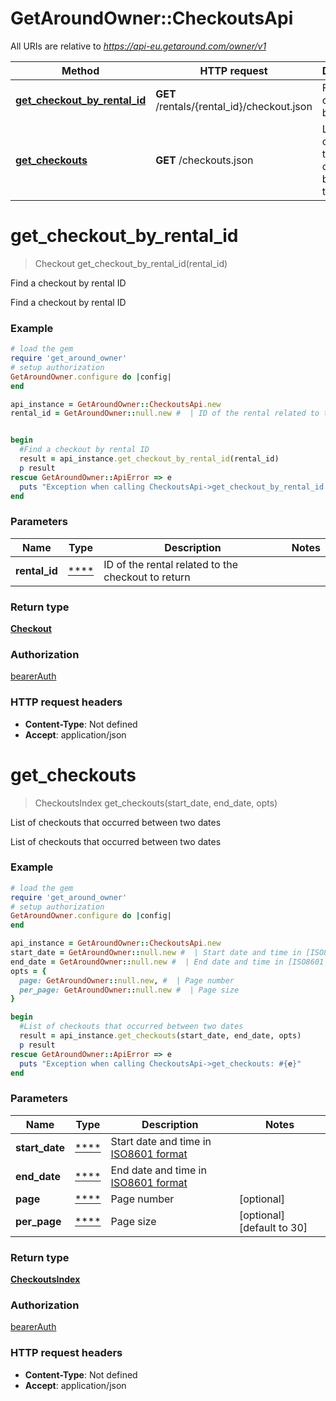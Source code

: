 # GetAroundOwner::CheckoutsApi

All URIs are relative to *https://api-eu.getaround.com/owner/v1*

| Method                                                                     | HTTP request                               | Description                                       |
| -------------------------------------------------------------------------- | ------------------------------------------ | ------------------------------------------------- |
| [**get_checkout_by_rental_id**](CheckoutsApi.md#get_checkout_by_rental_id) | **GET** /rentals/{rental_id}/checkout.json | Find a checkout by rental ID                      |
| [**get_checkouts**](CheckoutsApi.md#get_checkouts)                         | **GET** /checkouts.json                    | List of checkouts that occurred between two dates |

# **get_checkout_by_rental_id**

> Checkout get_checkout_by_rental_id(rental_id)

Find a checkout by rental ID

Find a checkout by rental ID

### Example

```ruby
# load the gem
require 'get_around_owner'
# setup authorization
GetAroundOwner.configure do |config|
end

api_instance = GetAroundOwner::CheckoutsApi.new
rental_id = GetAroundOwner::null.new #  | ID of the rental related to the checkout to return


begin
  #Find a checkout by rental ID
  result = api_instance.get_checkout_by_rental_id(rental_id)
  p result
rescue GetAroundOwner::ApiError => e
  puts "Exception when calling CheckoutsApi->get_checkout_by_rental_id: #{e}"
end
```

### Parameters

| Name          | Type            | Description                                        | Notes |
| ------------- | --------------- | -------------------------------------------------- | ----- |
| **rental_id** | [\*\*\*\*](.md) | ID of the rental related to the checkout to return |

### Return type

[**Checkout**](Checkout.md)

### Authorization

[bearerAuth](../README.md#bearerAuth)

### HTTP request headers

- **Content-Type**: Not defined
- **Accept**: application/json

# **get_checkouts**

> CheckoutsIndex get_checkouts(start_date, end_date, opts)

List of checkouts that occurred between two dates

List of checkouts that occurred between two dates

### Example

```ruby
# load the gem
require 'get_around_owner'
# setup authorization
GetAroundOwner.configure do |config|
end

api_instance = GetAroundOwner::CheckoutsApi.new
start_date = GetAroundOwner::null.new #  | Start date and time in [ISO8601 format](https://www.iso.org/iso-8601-date-and-time-format.html)
end_date = GetAroundOwner::null.new #  | End date and time in [ISO8601 format](https://www.iso.org/iso-8601-date-and-time-format.html)
opts = {
  page: GetAroundOwner::null.new, #  | Page number
  per_page: GetAroundOwner::null.new #  | Page size
}

begin
  #List of checkouts that occurred between two dates
  result = api_instance.get_checkouts(start_date, end_date, opts)
  p result
rescue GetAroundOwner::ApiError => e
  puts "Exception when calling CheckoutsApi->get_checkouts: #{e}"
end
```

### Parameters

| Name           | Type            | Description                                                                                     | Notes                      |
| -------------- | --------------- | ----------------------------------------------------------------------------------------------- | -------------------------- |
| **start_date** | [\*\*\*\*](.md) | Start date and time in [ISO8601 format](https://www.iso.org/iso-8601-date-and-time-format.html) |
| **end_date**   | [\*\*\*\*](.md) | End date and time in [ISO8601 format](https://www.iso.org/iso-8601-date-and-time-format.html)   |
| **page**       | [\*\*\*\*](.md) | Page number                                                                                     | [optional]                 |
| **per_page**   | [\*\*\*\*](.md) | Page size                                                                                       | [optional] [default to 30] |

### Return type

[**CheckoutsIndex**](CheckoutsIndex.md)

### Authorization

[bearerAuth](../README.md#bearerAuth)

### HTTP request headers

- **Content-Type**: Not defined
- **Accept**: application/json
